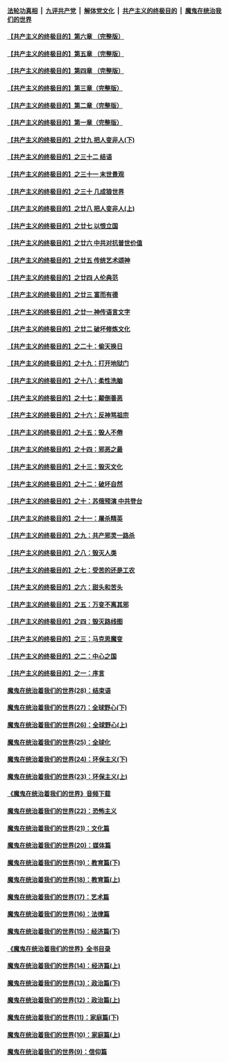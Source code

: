 ####  [法轮功真相](../../../../basic/blob/master/README.md?t=06190402) &nbsp;|&nbsp; [九评共产党](../../../../9ping.md/blob/master/README.md?t=06190402) &nbsp;|&nbsp; [解体党文化](../../../../jtdwh.md/blob/master/README.md?t=06190402)  &nbsp;|&nbsp; [共产主义的终极目的](../../../../gczydzjmd.md/blob/master/README.md?t=06190402) &nbsp;|&nbsp; [魔鬼在统治我们的世界](../../../../mgztzwmdsj.md/blob/master/README.md?t=06190402) 

#### [【共产主义的终极目的】第六章 （完整版）](../pages/nsc422/n11428913.md?t=06190402) 

#### [【共产主义的终极目的】第五章 （完整版）](../pages/nsc422/n11428912.md?t=06190402) 

#### [【共产主义的终极目的】第四章 （完整版）](../pages/nsc422/n11428907.md?t=06190402) 

#### [【共产主义的终极目的】第三章（完整版）](../pages/nsc422/n11428848.md?t=06190402) 

#### [【共产主义的终极目的】第二章（完整版）](../pages/nsc422/n11428831.md?t=06190402) 

#### [【共产主义的终极目的】第一章（完整版）](../pages/nsc422/n11417651.md?t=06190402) 

#### [【共产主义的终极目的】之廿九 把人变非人(下)](../pages/nsc422/n11344140.md?t=06190402) 

#### [【共产主义的终极目的】之三十二 结语](../pages/nsc422/n11360535.md?t=06190402) 

#### [【共产主义的终极目的】之三十一 末世景观](../pages/nsc422/n11351129.md?t=06190402) 

#### [【共产主义的终极目的】之三十 几成狼世界](../pages/nsc422/n11348280.md?t=06190402) 

#### [【共产主义的终极目的】之廿八 把人变非人(上)](../pages/nsc422/n11340492.md?t=06190402) 

#### [【共产主义的终极目的】之廿七 以恨立国](../pages/nsc422/n11336944.md?t=06190402) 

#### [【共产主义的终极目的】之廿六 中共对抗普世价值](../pages/nsc422/n11324785.md?t=06190402) 

#### [【共产主义的终极目的】之廿五 传统艺术颂神](../pages/nsc422/n11296396.md?t=06190402) 

#### [【共产主义的终极目的】之廿四 人伦典范](../pages/nsc422/n11296397.md?t=06190402) 

#### [【共产主义的终极目的】之廿三 富而有德](../pages/nsc422/n11283598.md?t=06190402) 

#### [【共产主义的终极目的】之廿一 神传语言文字](../pages/nsc422/n11263265.md?t=06190402) 

#### [【共产主义的终极目的】之廿二 破坏修炼文化](../pages/nsc422/n11245728.md?t=06190402) 

#### [【共产主义的终极目的】之二十：偷天换日](../pages/nsc422/n11238846.md?t=06190402) 

#### [【共产主义的终极目的】之十九：打开地狱门](../pages/nsc422/n11206376.md?t=06190402) 

#### [【共产主义的终极目的】之十八：柔性洗脑](../pages/nsc422/n11199994.md?t=06190402) 

#### [【共产主义的终极目的】之十七：颠倒善恶](../pages/nsc422/n11179782.md?t=06190402) 

#### [【共产主义的终极目的】之十六：反神骂祖宗](../pages/nsc422/n11166798.md?t=06190402) 

#### [【共产主义的终极目的】之十五：毁人不倦](../pages/nsc422/n11166792.md?t=06190402) 

#### [【共产主义的终极目的】之十四：邪恶之最](../pages/nsc422/n11150249.md?t=06190402) 

#### [【共产主义的终极目的】之十三：毁灭文化](../pages/nsc422/n11135227.md?t=06190402) 

#### [【共产主义的终极目的】之十二：破坏自然](../pages/nsc422/n11135214.md?t=06190402) 

#### [【共产主义的终极目的】之十：苏俄预演 中共登台](../pages/nsc422/n11118424.md?t=06190402) 

#### [【共产主义的终极目的】之十一：屠杀精英](../pages/nsc422/n11118442.md?t=06190402) 

#### [【共产主义的终极目的】之九：共产邪灵一路杀](../pages/nsc422/n11114139.md?t=06190402) 

#### [【共产主义的终极目的】之八：毁灭人类](../pages/nsc422/n11108503.md?t=06190402) 

#### [【共产主义的终极目的】之七：受苦的还是工农](../pages/nsc422/n11101809.md?t=06190402) 

#### [【共产主义的终极目的】之六：甜头和苦头](../pages/nsc422/n11096971.md?t=06190402) 

#### [【共产主义的终极目的】之五：万变不离其邪](../pages/nsc422/n11091285.md?t=06190402) 

#### [【共产主义的终极目的】之四：毁灭路线图](../pages/nsc422/n11086284.md?t=06190402) 

#### [【共产主义的终极目的】之三：马克思魔变](../pages/nsc422/n11061941.md?t=06190402) 

#### [【共产主义的终极目的】之二：中心之国](../pages/nsc422/n11047728.md?t=06190402) 

#### [【共产主义的终极目的】之一：序言](../pages/nsc422/n11086077.md?t=06190402) 

#### [魔鬼在统治着我们的世界(28)：结束语](../pages/nsc422/n10936246.md?t=06190402) 

#### [魔鬼在统治着我们的世界(27)：全球野心(下)](../pages/nsc422/n10928319.md?t=06190402) 

#### [魔鬼在统治着我们的世界(26)：全球野心(上)](../pages/nsc422/n10900318.md?t=06190402) 

#### [魔鬼在统治着我们的世界(25)：全球化](../pages/nsc422/n10788205.md?t=06190402) 

#### [魔鬼在统治着我们的世界(24)：环保主义(下)](../pages/nsc422/n10695307.md?t=06190402) 

#### [魔鬼在统治着我们的世界(23)：环保主义(上)](../pages/nsc422/n10688613.md?t=06190402) 

#### [《魔鬼在统治着我们的世界》音频下载](../pages/nsc422/n10635553.md?t=06190402) 

#### [魔鬼在统治着我们的世界(22)：恐怖主义](../pages/nsc422/n10614727.md?t=06190402) 

#### [魔鬼在统治着我们的世界(21)：文化篇](../pages/nsc422/n10597706.md?t=06190402) 

#### [魔鬼在统治着我们的世界(20)：媒体篇](../pages/nsc422/n10586579.md?t=06190402) 

#### [魔鬼在统治着我们的世界(19)：教育篇(下)](../pages/nsc422/n10564808.md?t=06190402) 

#### [魔鬼在统治着我们的世界(18)：教育篇(上)](../pages/nsc422/n10526970.md?t=06190402) 

#### [魔鬼在统治着我们的世界(17)：艺术篇](../pages/nsc422/n10499093.md?t=06190402) 

#### [魔鬼在统治着我们的世界(16)：法律篇](../pages/nsc422/n10485969.md?t=06190402) 

#### [魔鬼在统治着我们的世界(15)：经济篇(下)](../pages/nsc422/n10469975.md?t=06190402) 

#### [《魔鬼在统治着我们的世界》全书目录](../pages/nsc422/n10464261.md?t=06190402) 

#### [魔鬼在统治着我们的世界(14)：经济篇(上)](../pages/nsc422/n10457370.md?t=06190402) 

#### [魔鬼在统治着我们的世界(13)：政治篇(下)](../pages/nsc422/n10448270.md?t=06190402) 

#### [魔鬼在统治着我们的世界(12)：政治篇(上)](../pages/nsc422/n10444576.md?t=06190402) 

#### [魔鬼在统治着我们的世界(11)：家庭篇(下)](../pages/nsc422/n10440961.md?t=06190402) 

#### [魔鬼在统治着我们的世界(10)：家庭篇(上)](../pages/nsc422/n10435448.md?t=06190402) 

#### [魔鬼在统治着我们的世界(9)：信仰篇](../pages/nsc422/n10432159.md?t=06190402) 

